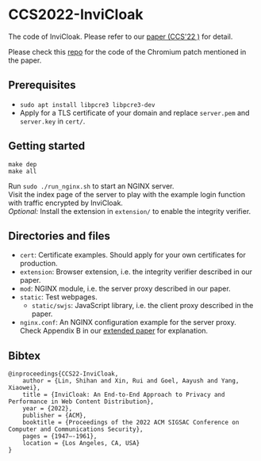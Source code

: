 # CCS2022-InviCloak

The code of InviCloak. Please refer to our [paper (CCS'22 )](https://dl.acm.org/doi/10.1145/3548606.3559336) for detail.

Please check this [repo](https://github.com/SHiftLin/chromium) for the code of the Chromium patch mentioned in the paper.

## Prerequisites
- ```sudo apt install libpcre3 libpcre3-dev```
- Apply for a TLS certificate of your domain and replace `server.pem` and `server.key` in `cert/`.

## Getting started
```
make dep
make all
```

Run `sudo ./run_nginx.sh` to start an NGINX server.  
Visit the index page of the server to play with the example login function with traffic encrypted by InviCloak.  
*Optional:* Install the extension in `extension/` to enable the integrity verifier.

## Directories and files
- `cert`: Certificate examples. Should apply for your own certificates for production.  
- `extension`: Browser extension, i.e. the integrity verifier described in our paper.  
- `mod`: NGINX module, i.e. the server proxy described in our paper.  
- `static`: Test webpages.  
  - `static/swjs`: JavaScript library, i.e. the client proxy described in the paper. 
- `nginx.conf`: An NGINX configuration example for the server proxy. Check Appendix B in our [extended paper](https://arxiv.org/abs/2209.01541) for explanation.

## Bibtex
```
@inproceedings{CCS22-InviCloak,
    author = {Lin, Shihan and Xin, Rui and Goel, Aayush and Yang, Xiaowei},
    title = {InviCloak: An End-to-End Approach to Privacy and Performance in Web Content Distribution},
    year = {2022},
    publisher = {ACM},
    booktitle = {Proceedings of the 2022 ACM SIGSAC Conference on Computer and Communications Security},
    pages = {1947–-1961},
    location = {Los Angeles, CA, USA}
}
```
